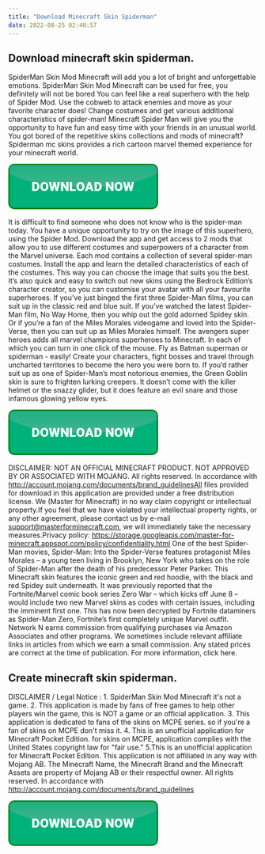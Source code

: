 ```yaml
---
title: "Download Minecraft Skin Spiderman"
date: 2022-08-25 02:40:57
---
```


## Download minecraft skin spiderman.

SpiderMan Skin Mod Minecraft will add you a lot of bright and unforgettable emotions. SpiderMan Skin Mod Minecraft can be used for free, you definitely will not be bored You can feel like a real superhero with the help of Spider Mod. Use the cobweb to attack enemies and move as your favorite character does! Change costumes and get various additional characteristics of spider-man! Minecraft Spider Man will give you the opportunity to have fun and easy time with your friends in an unusual world. You got bored of the repetitive skins collections and mods of minecraft? Spiderman mc skins provides a rich cartoon marvel themed experience for your minecraft world.

[![button](https://github.com/minecraftbay/minecraftbay.github.io/blob/main/dlbutton.png?raw=true)](https://minecraftsync.com/download-minecraft-skin)


It is difficult to find someone who does not know who is the spider-man today. You have a unique opportunity to try on the image of this superhero, using the Spider Mod. Download the app and get access to 2 mods that allow you to use different costumes and superpowers of a character from the Marvel universe. Each mod contains a collection of several spider-man costumes. Install the app and learn the detailed characteristics of each of the costumes. This way you can choose the image that suits you the best.
It’s also quick and easy to switch out new skins using the Bedrock Edition’s character creator, so you can customise your avatar with all your favourite superheroes. If you’ve just binged the first three Spider-Man films, you can suit up in the classic red and blue suit. If you’ve watched the latest Spider-Man film, No Way Home, then you whip out the gold adorned Spidey skin. Or if you’re a fan of the Miles Morales videogame and loved Into the Spider-Verse, then you can suit up as Miles Morales himself.
The avengers super heroes adds all marvel champions superheroes to Minecraft. In each of which you can turn in one click of the mouse. Fly as Batman superman or spiderman - easily! Create your characters, fight bosses and travel through uncharted territories to become the hero you were born to.
If you’d rather suit up as one of Spider-Man’s most notorious enemies, the Green Goblin skin is sure to frighten lurking creepers. It doesn’t come with the killer helmet or the snazzy glider, but it does feature an evil snare and those infamous glowing yellow eyes.

[![button](https://github.com/minecraftbay/minecraftbay.github.io/blob/main/dlbutton.png?raw=true)](https://minecraftsync.com/download-minecraft-skin)


DISCLAIMER: NOT AN OFFICIAL MINECRAFT PRODUCT. NOT APPROVED BY OR ASSOCIATED WITH MOJANG. All rights reserved. In accordance with http://account.mojang.com/documents/brand_guidelinesAll files provided for download in this application are provided under a free distribution license. We (Master for Minecraft) in no way claim copyright or intellectual property.If you feel that we have violated your intellectual property rights, or any other agreement, please contact us by e-mail support@masterforminecraft.com, we will immediately take the necessary measures.Privacy policy: https://storage.googleapis.com/master-for-minecraft.appspot.com/policy/confidentiality.html
One of the best Spider-Man movies, Spider-Man: Into the Spider-Verse features protagonist Miles Morales – a young teen living in Brooklyn, New York who takes on the role of Spider-Man after the death of his predecessor Peter Parker. This Minecraft skin features the iconic green and red hoodie, with the black and red Spidey suit underneath.
It was previously reported that the Fortnite/Marvel comic book series Zero War – which kicks off June 8 – would include two new Marvel skins as codes with certain issues, including the imminent first one. This has now been decrypted by Fortnite dataminers as Spider-Man Zero, Fortnite’s first completely unique Marvel outfit.
Network N earns commission from qualifying purchases via Amazon Associates and other programs. We sometimes include relevant affiliate links in articles from which we earn a small commission. Any stated prices are correct at the time of publication. For more information, click here.

## Create minecraft skin spiderman.

DISCLAIMER / Legal Notice : 1. SpiderMan Skin Mod Minecraft it's not a game. 2. This application is made by fans of free games to help other players win the game, this is NOT a game or an official application. 3. This application is dedicated to fans of the skins on MCPE series. so if you're a fan of skins on MCPE don't miss it. 4. This is an unofficial application for Minecraft Pocket Edition. for skins on MCPE, application complies with the United States copyright law for "fair use." 5.This is an unofficial application for Minecraft Pocket Edition. This application is not affiliated in any way with Mojang AB. The Minecraft Name, the Minecraft Brand and the Minecraft Assets are property of Mojang AB or their respectful owner. All rights reserved. In accordance with http://account.mojang.com/documents/brand_guidelines


[![button](https://github.com/minecraftbay/minecraftbay.github.io/blob/main/dlbutton.png?raw=true)](https://minecraftsync.com/download-minecraft-skin)